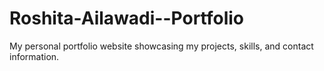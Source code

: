 # Roshita-Ailawadi--Portfolio
My personal portfolio website showcasing my projects, skills, and contact information.
